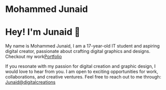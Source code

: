 # Mohammed Junaid

<h1 align="left">Hey! I'm Junaid 👋</h1>

<p>My name is Mohammed Junaid, I am a 17-year-old IT student and aspiring digital creator, passionate about crafting digital graphics and designs. Checkout my work<a href="">Portfolio</a></p>

<p>If you resonate with my passion for digital creation and graphic design, I would love to hear from you. I am open to exciting opportunities for work, collaborations, and creative ventures. Feel free to reach out to me through: <a href="junaid.digitalcreator@gmail.com">Junaid@digitalcreations</a></p>
